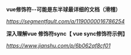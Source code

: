 **vue修饰符--可能是东半球最详细的文档（滑稽）**

*https://segmentfault.com/a/1190000016786254*



**深入理解vue 修饰符sync【 vue sync修饰符示例】**

*https://www.jianshu.com/p/6b062af8cf01*

